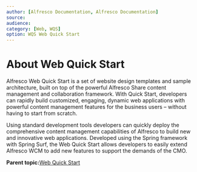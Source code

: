 ```yaml
---
author: [Alfresco Documentation, Alfresco Documentation]
source: 
audience: 
category: [Web, WQS]
option: WQS Web Quick Start
---
```


# About Web Quick Start

Alfresco Web Quick Start is a set of website design templates and sample architecture, built on top of the powerful Alfresco Share content management and collaboration framework. With Quick Start, developers can rapidly build customized, engaging, dynamic web applications with powerful content management features for the business users – without having to start from scratch.

Using standard development tools developers can quickly deploy the comprehensive content management capabilities of Alfresco to build new and innovative web applications. Developed using the Spring framework with Spring Surf, the Web Quick Start allows developers to easily extend Alfresco WCM to add new features to support the demands of the CMO.

**Parent topic:**[Web Quick Start](../concepts/WQS-intro.md)

